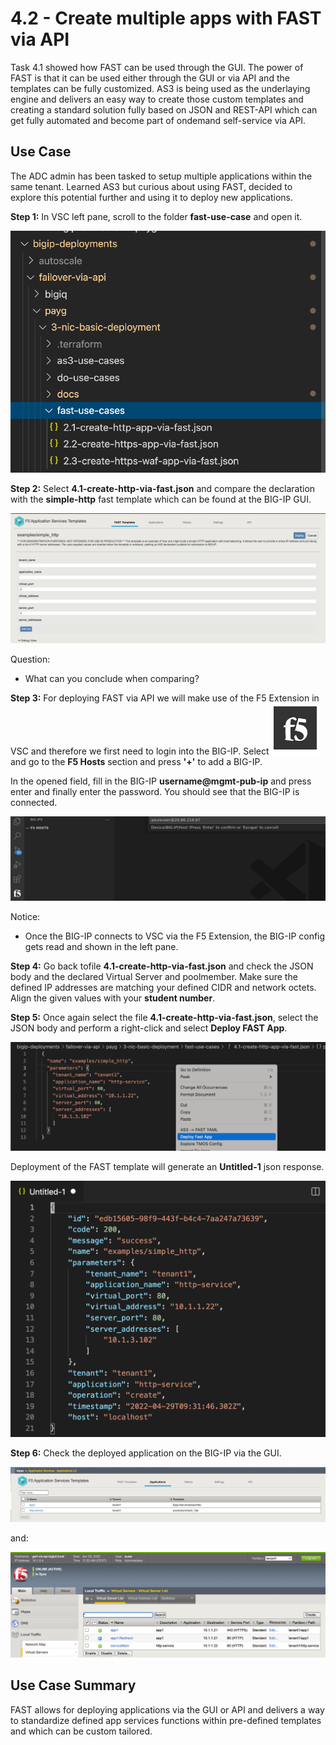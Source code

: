 # 4.2 - Create multiple apps with FAST via API

Task 4.1 showed how FAST can be used through the GUI. The power of FAST is that it can be used either through the GUI or via API and the templates can be fully customized. AS3 is being used as the underlaying engine and delivers an easy way to create those custom templates and creating a standard solution fully based on JSON and REST-API which can get fully automated and become part of ondemand self-service via API.

## Use Case
The ADC admin has been tasked to setup multiple applications within the same tenant. Learned AS3 but curious about using FAST, decided to explore this potential further and using it to deploy new applications.

**Step 1:** In VSC left pane, scroll to the folder **fast-use-case** and open it.

![](../png/module4/task4_2_p1.png)

**Step 2:** Select **4.1-create-http-via-fast.json** and compare the declaration with the **simple-http** fast template which can be found at the BIG-IP GUI.

![](../png/module4/task4_2_p2.png)

Question:
* What can you conclude when comparing?

**Step 3:** For deploying FAST via API we will make use of the F5 Extension in VSC and therefore we first need to login into the BIG-IP. Select ![](../png/module4/task4_2_p3.png) and go to the **F5 Hosts** section and press **'+'** to add a BIG-IP.

In the opened field, fill in the BIG-IP **username@mgmt-pub-ip** and press enter and finally enter the password. You should see that the BIG-IP is connected.


![](../png/module4/task4_2_p4.png)

Notice:
* Once the BIG-IP connects to VSC via the F5 Extension, the BIG-IP config gets read and shown in the left pane.

**Step 4:** Go back tofile **4.1-create-http-via-fast.json** and check the JSON body and the declared Virtual Server and poolmember. Make sure the defined IP addresses are matching your defined CIDR and network octets. Align the given values with your **student number**.

**Step 5:** Once again select the file **4.1-create-http-via-fast.json**, select the JSON body and perform a right-click and select **Deploy FAST App**.

![](../png/module4/task4_2_p5.png)

Deployment of the FAST template will generate an **Untitled-1** json response.

![](../png/module4/task4_2_p6.png)

**Step 6:** Check the deployed application on the BIG-IP via the GUI.

![](../png/module4/task4_2_p7.png)

and:

![](../png/module4/task4_2_p8.png)


## Use Case Summary
FAST allows for deploying applications via the GUI or API and delivers a way to standardize defined app services functions within pre-defined templates and which can be custom tailored.
